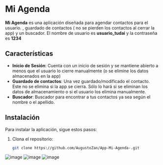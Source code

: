 # Mi Agenda

**Mi Agenda** es una aplicación diseñada para agendar contactos para el usuario. , guardado de contactos ( no se pierden los contactos al cerrar la app) y un buscador. 
El nombre de usuario es **usuario_tudai** y la contraseña es **1234**

## Características

- **Inicio de Sesión**: Cuenta con un inicio de sesión y se mantiene abierto a menos que el usuario lo cierre manualmente (o se elimine los datos almacenados en la app)
- **Guardado de contactos**: Una vez guardado/modificado el contacto. Este no se elimina si la app se cierra. Sólo lo hará si se eliminan los datos de almacenamiento o si el usuario los elimina manualmente.
- **Buscador**: Buscador para encontrar a tus contactos ya sea según el nombre o el apellido.

## Instalación

Para instalar la aplicación, sigue estos pasos:

1. Clona el repositorio:
   ```bash
   git clone https://github.com/AugustoZan/App-Mi-Agenda-.git

![image](https://github.com/user-attachments/assets/d7837d9d-cfd8-4a94-91ec-def715598ef9)
![image](https://github.com/user-attachments/assets/586edc20-0f7d-4111-9c03-e4171f7db923)
![image](https://github.com/user-attachments/assets/4d381576-3dd3-4f8b-ac97-f4b0ff637cc1)


